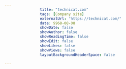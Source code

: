 ---
                title: "technicat.com"
                tags: [Company site]
                externalUrl: "https://technicat.com/"
                date: 9968-08-08
                showDate: false
                showAuthor: false
                showReadingTime: false
                showEdit: false
                showLikes: false
                showViews: false
                layoutBackgroundHeaderSpace: false
                ---
